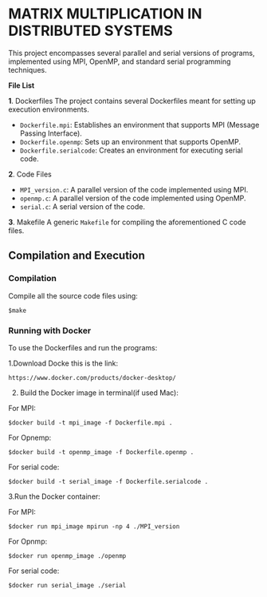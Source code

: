 # MATRIX MULTIPLICATION IN DISTRIBUTED SYSTEMS
This project encompasses several parallel and serial versions of programs, implemented using MPI, OpenMP, and standard serial programming techniques.

**File List**

**1**. Dockerfiles
The project contains several Dockerfiles meant for setting up execution environments.

- `Dockerfile.mpi`: Establishes an environment that supports MPI (Message Passing Interface).
- `Dockerfile.openmp`: Sets up an environment that supports OpenMP.
- `Dockerfile.serialcode`: Creates an environment for executing serial code.

**2**. Code Files
- `MPI_version.c`: A parallel version of the code implemented using MPI.
- `openmp.c`: A parallel version of the code implemented using OpenMP.
- `serial.c`: A serial version of the code.

**3**. Makefile
A generic `Makefile` for compiling the aforementioned C code files.

## Compilation and Execution

### Compilation
Compile all the source code files using:
```
$make
```

### Running with Docker
To use the Dockerfiles and run the programs:

1.Download Docke this is the link:
```
https://www.docker.com/products/docker-desktop/
```

2. Build the Docker image in terminal(if used Mac):

For MPI:
```
$docker build -t mpi_image -f Dockerfile.mpi .
```
For Opnemp:
```
$docker build -t openmp_image -f Dockerfile.openmp .
```
For serial code:
```
$docker build -t serial_image -f Dockerfile.serialcode .
```
3.Run the Docker container:

For MPI:
```
$docker run mpi_image mpirun -np 4 ./MPI_version
```
For Opnmp:
```
$docker run openmp_image ./openmp
```

For serial code:
```
$docker run serial_image ./serial
```

